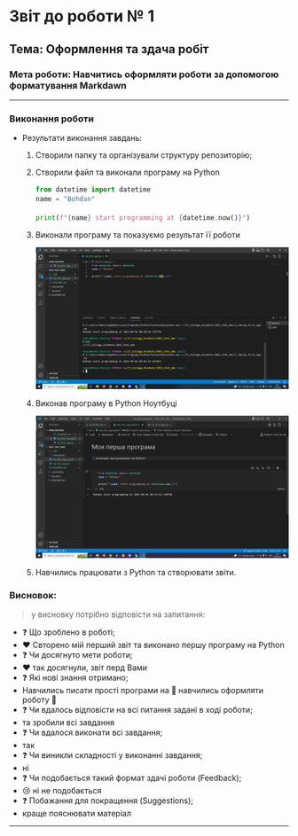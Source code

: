 # Звіт до роботи № 1
## Тема: Оформлення та здача робіт
### Мета роботи: Навчитись оформляти роботи за допомогою форматування Markdawn
---
### Виконання роботи
- Результати виконання завдань:
    1. Створили папку та організували структуру репозиторію;
    2. Створили файл та виконали програму на Python

        ```python
        from datetime import datetime
        name = "Bohdan"

        print(f"{name} start programming at {datetime.now()}")
        ```

    3. Виконали програму та показуємо результат її роботи

        ![alt text](https://github.com/BobasB/2022_tk41_dms/raw/main/1_lab/sceenshots/sc1.png "Результат виконання роботи")

    4. Виконав програму в Python Ноутбуці
 
        ![alt text](https://github.com/BobasB/2022_tk41_dms/raw/main/1_lab/sceenshots/sc2.png "Результат в Ноутбуці")

    5. Навчились працювати з Python та створювати звіти.


### Висновок: 
> у висновку потрібно відповісти на запитання:
- :question: Що зроблено в роботі;
- :heart: Свторено мій перший звіт та виконано першу програму на Python
- :question: Чи досягнуто мети роботи;
- :heart: так досягнули, звіт перд Вами
- :question: Які нові знання отримано;
- Навчились писати прості програми на :snake: навчились оформляти роботу :notebook_with_decorative_cover:
- :question: Чи вдалось відповісти на всі питання задані в ході роботи;
- та зробили всі завдання
- :question: Чи вдалося виконати всі завдання;
- так
- :question: Чи виникли складності у виконанні завдання;
- ні
- :question: Чи подобається такий формат здачі роботи (Feedback);
- :cry: ні не подобається
- :question: Побажання для покращення (Suggestions);
- краще пояснювати матеріал
---